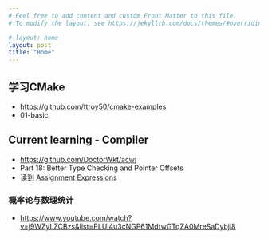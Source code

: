```yaml
---
# Feel free to add content and custom Front Matter to this file.
# To modify the layout, see https://jekyllrb.com/docs/themes/#overriding-theme-defaults

# layout: home
layout: post
title: "Home"
---
```


## 学习CMake
* https://github.com/ttroy50/cmake-examples
* 01-basic

## Current learning - Compiler
* https://github.com/DoctorWkt/acwj
* Part 18: Better Type Checking and Pointer Offsets
* 读到  [Assignment Expressions](https://github.com/DoctorWkt/acwj/blob/master/18_Lvalues_Revisited/Readme.md#extending-our-notion-of-lvalues)

### 概率论与数理统计 

  * https://www.youtube.com/watch?v=j9WZyLZCBzs&list=PLUl4u3cNGP61MdtwGTqZA0MreSaDybji8

